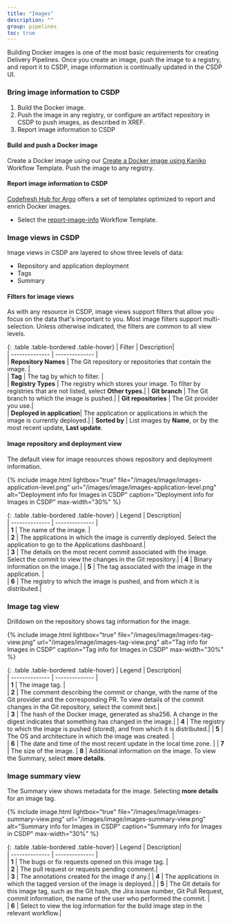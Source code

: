 ```yaml
---
title: "Images"
description: ""
group: pipelines
toc: true
---
```


Building Docker images is one of the most basic requirements for creating Delivery Pipelines. 
Once you create an image, push the image to a registry, and report it to CSDP, image information is continually updated in the CSDP UI. 

### Bring image information to CSDP

1. Build the Docker image.
1. Push the image in any registry, or configure an artifact repository in CSDP to push images, as described in XREF.
1. Report image information to CSDP

#### Build and push a Docker image
Create a Docker image using our [Create a Docker image using Kaniko](https://codefresh.io/argohub/workflow-template/kaniko) Workflow Template.
Push the image to any registry.

#### Report image information to CSDP
[Codefresh Hub for Argo](https://codefresh.io/argohub/workflow-template/CSDP-metadata) offers a set of templates optimized to report and enrich Docker images. 

* Select the [report-image-info](https://github.com/codefresh-io/argo-hub/blob/main/workflows/codefresh-csdp/versions/0.0.6/docs/report-image-info.md) Workflow Template.


### Image views in CSDP 

Image views in CSDP are layered to show three levels of data: 
* Repository and application deployment
* Tags
* Summary

#### Filters for image views
As with any resource in CSDP, image views support filters that allow you focus on the data that's important to you.
Most image filters support multi-selection.  Unless otherwise indicated, the filters are common to all view levels.

{: .table .table-bordered .table-hover}
|  Filter          |  Description|  
| --------------   | --------------           |  
| **Repository Names** | The Git repository or repositories that contain the image.  |                            
| **Tag**              | The tag by which to filter. |  
| **Registry Types**   | The registry which stores your image. To filter by registries that are not listed, select **Other types**.|
| **Git branch**       | The Git branch to which the image is pushed.|
| **Git repositories** | The Git provider you use.|      
| **Deployed in application**| The application or applications in which the image is currently deployed.|
| **Sorted by** | List images by **Name**, or by the most recent update, **Last update**.



#### Image repository and deployment view
The default view for image resources shows repository and deployment information.

{% include 
   image.html 
   lightbox="true" 
   file="/images/image/images-application-level.png" 
   url="/images/image/images-application-level.png" 
   alt="Deployment info for Images in CSDP" 
   caption="Deployment info for Images in CSDP"
   max-width="30%" 
   %}

{: .table .table-bordered .table-hover}
|  Legend          |  Description|  
| --------------   | --------------           |  
| **1**            | The name of the image.   |                            
| **2**            | The applications in which the image is currently deployed. Select the application to go to the Applications dashboard.|  
| **3**            | The details on the most recent commit associated with the image. Select the commit to view the changes in the Git repository.|
| **4**            | Binary information on the image.|
| **5**            | The tag associated with the image in the application. |       
| **6**            | The registry to which the image is pushed, and from which it is distributed.|
                     
### Image tag view
Drilldown on the repository shows tag information for the image.

{% include 
   image.html 
   lightbox="true" 
   file="/images/image/images-tag-view.png" 
   url="/images/image/images-tag-view.png" 
   alt="Tag info for Images in CSDP" 
   caption="Tag info for Images in CSDP"
   max-width="30%" 
   %}

{: .table .table-bordered .table-hover}
|  Legend          |  Description|  
| --------------   | --------------           |  
| **1**                | The image tag.   |                            
| **2**                | The comment describing the commit or change, with the name of the Git provider and the corresponding PR. To view details of the commit changes in the Git repository, select the commit text.|  
| **3**                | The hash of the Docker image, generated as sha256. A change in the digest indicates that something has changed in the image.|
| **4**                | The registry to which the image is pushed (stored), and from which it is distributed.|
| **5**                | The OS and architecture in which the image was created. |       
| **6**                | The date and time of the most recent update in the local time zone. |
| **7**                | The size of the image.
| **8**               | Additional information on the image. To view the Summary, select **more details**.

###  Image summary view
The Summary view shows metadata for the image. 
Selecting **more details** for an image tag.

{% include 
   image.html 
   lightbox="true" 
   file="/images/image/images-summary-view.png" 
   url="/images/image/images-summary-view.png" 
   alt="Summary info for Images in CSDP" 
   caption="Summary info for Images in CSDP"
   max-width="30%" 
   %}

{: .table .table-bordered .table-hover}
|  Legend          |  Description|  
| --------------   | --------------           |  
| **1**            | The bugs or fix requests opened on this image tag.    |                            
| **2**            | The pull request or requests pending comment.|  
| **3**            | The annotations created for the image if any.|
| **4**            | The applications in which the tagged version of the image is deployed.|
| **5**            | The Git details for this image tag, such as the Git hash, the Jira issue number, Git Pull Request, commit information, the name of the user who performed the commit. |       
| **6**            | Select to view the log information for the build image step in the relevant workflow.|



